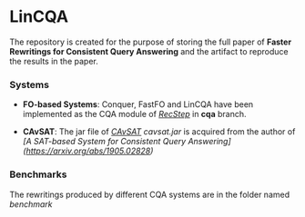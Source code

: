 # LinCQA

The repository is created for the purpose of storing the full paper of **Faster Rewritings for Consistent Query Answering** and the artifact to reproduce the results in the paper.

### Systems
* **FO-based Systems**:
Conquer, FastFO and LinCQA have been implemented as the CQA module of  *[RecStep](https://github.com/Hacker0912/RecStep)* in **cqa** branch.

* **CAvSAT**:
The jar file of *[CAvSAT](https://github.com/uccross/cavsat)* *cavsat.jar* is acquired from the author of *[A SAT-based System for Consistent Query Answering] (https://arxiv.org/abs/1905.02828)*

### Benchmarks
The rewritings produced by different CQA systems are in the folder named *benchmark*



